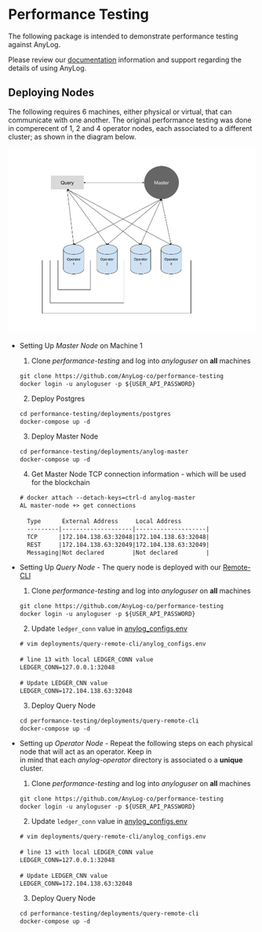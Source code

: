 # Performance Testing 

The following package is intended to demonstrate performance testing against AnyLog. 

Please review our [documentation](https://github.com/AnyLog-co/documentation) information and support regarding the 
details of using AnyLog. 


## Deploying Nodes
The following requires 6 machines, either physical or virtual, that can communicate with one another. The original 
performance testing was done in comperecent of 1, 2 and 4 operator nodes, each associated to a different cluster; as 
shown in the diagram below. 

![peformance diagram](Performance_Testing_Diagram.png)


* Setting Up _Master Node_ on Machine 1 
  1. Clone _performance-testing_ and log into _anyloguser_ on **all** machines
  ```shell
  git clone https://github.com/AnyLog-co/performance-testing
  docker login -u anyloguser -p ${USER_API_PASSWORD}
  ```
  2. Deploy Postgres 
  ```shell
  cd performance-testing/deployments/postgres 
  docker-compose up -d    
  ```
  3. Deploy Master Node
    ```shell
    cd performance-testing/deployments/anylog-master 
    docker-compose up -d 
    ```
  4. Get Master Node TCP connection information - which will be used for the blockchain
  ```anylog
  # docker attach --detach-keys=ctrl-d anylog-master 
  AL master-node +> get connections 

    Type      External Address     Local Address        
    ---------|--------------------|--------------------|
    TCP      |172.104.138.63:32048|172.104.138.63:32048|
    REST     |172.104.138.63:32049|172.104.138.63:32049|
    Messaging|Not declared        |Not declared        |
  ```
  

* Setting Up _Query Node_ - The query node is deployed with our [Remote-CLI](https://github.com/AnyLog-co/documentation/blob/master/northbound%20connectors/remote_cli.md)
  1. Clone _performance-testing_ and log into _anyloguser_ on **all** machines
  ```shell
  git clone https://github.com/AnyLog-co/performance-testing
  docker login -u anyloguser -p ${USER_API_PASSWORD}
  ```
  2. Update `ledger_conn` value in [anylog_configs.env](deployments/query-remote-cli/anylog_configs.env) 
  ```dotenv
  # vim deployments/query-remote-cli/anylog_configs.env
  
  # line 13 with local LEDGER_CONN value 
  LEDGER_CONN=127.0.0.1:32048
  
  # Update LEDGER_CNN value
  LEDGER_CONN=172.104.138.63:32048
  ```
  3. Deploy Query Node
  ```shell
  cd performance-testing/deployments/query-remote-cli 
  docker-compose up -d 
  ```
  

* Setting up _Operator Node_ - Repeat the following steps on each physical node that will act as an operator. Keep in  
in mind that each _anylog-operator_ directory is associated o a **unique** cluster.  
  1. Clone _performance-testing_ and log into _anyloguser_ on **all** machines
  ```shell
  git clone https://github.com/AnyLog-co/performance-testing
  docker login -u anyloguser -p ${USER_API_PASSWORD}
  ```
  2. Update `ledger_conn` value in [anylog_configs.env](deployments/anylog-operator1/anylog_config.env) 
  ```dotenv
  # vim deployments/query-remote-cli/anylog_configs.env
  
  # line 13 with local LEDGER_CONN value 
  LEDGER_CONN=127.0.0.1:32048
  
  # Update LEDGER_CNN value
  LEDGER_CONN=172.104.138.63:32048
  ```
  3. Deploy Query Node
  ```shell
  cd performance-testing/deployments/query-remote-cli 
  docker-compose up -d 
  ```
  


